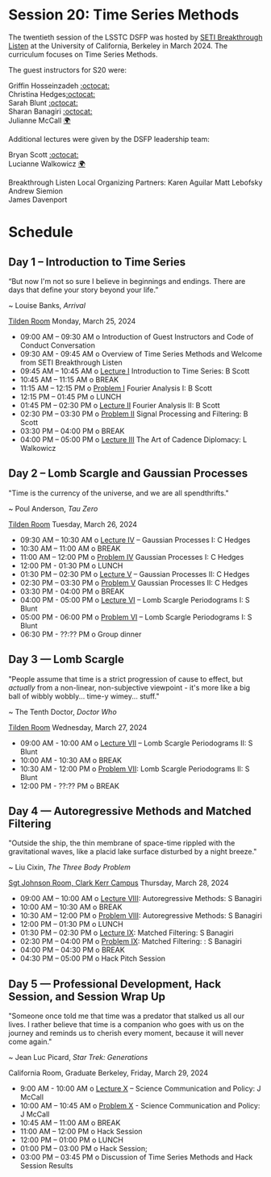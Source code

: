 # Session 20: Time Series Methods 

The twentieth session of the LSSTC DSFP was hosted by [SETI Breakthrough Listen](https://seti.berkeley.edu/listen/) at the University of California, Berkeley in March 2024. The curriculum focuses on Time Series Methods.

The guest instructors for S20 were:  

Griffin Hosseinzadeh [:octocat:](https://github.com/griffin-h)   
Christina Hedges[:octocat:](https://github.com/christinahedges)  
Sarah Blunt [:octocat:](https://github.com/sblunt)  
Sharan Banagiri [:octocat:](https://github.com/sharanbngr)  
Julianne McCall [:earth_africa:](https://opr.ca.gov/ciapm/about/staff.html#current-staff)  

Additional lectures were given by the DSFP leadership team:  

Bryan Scott [:octocat:](https://github.com/bscot)  
Lucianne Walkowicz [:earth_africa:](https://notnotrocketscience.com/home)

Breakthrough Listen Local Organizing Partners: 
Karen Aguilar 
Matt Lebofsky 
Andrew Siemion  
James Davenport  

# Schedule


## Day 1 – Introduction to Time Series 

“But now I'm not so sure I believe in beginnings and endings. There are days that define your story beyond your life.”

~ Louise Banks, *Arrival* 


[Tilden Room](https://maps.app.goo.gl/ARbHSxmpQyZdKMGR6) Monday, March 25, 2024

 * 09:00 AM – 09:30 AM  o Introduction of Guest Instructors and Code of Conduct Conversation
 * 09:30 AM - 09:45 AM  o Overview of Time Series Methods and Welcome from SETI Breakthrough Listen 
 * 09:45 AM – 10:45 AM  o [Lecture I](Day1/) Introduction to Time Series: B Scott
 * 10:45 AM – 11:15 AM  o  BREAK
 * 11:15 AM – 12:15 PM  o  [Problem I](Day1/) Fourier Analysis I: B Scott
 * 12:15 PM – 01:45 PM  o  LUNCH
 * 01:45 PM – 02:30 PM  o [Lecture II](Day1/) Fourier Analysis II: B Scott
 * 02:30 PM – 03:30 PM  o [Problem II](Day1/) Signal Processing and Filtering: B Scott
 * 03:30 PM – 04:00 PM  o  BREAK
 * 04:00 PM – 05:00 PM  o [Lecture III]() The Art of Cadence Diplomacy: L Walkowicz 
 
## Day 2 – Lomb Scargle and Gaussian Processes

"Time is the currency of the universe, and we are all spendthrifts."

~ Poul Anderson, *Tau Zero*

[Tilden Room](https://maps.app.goo.gl/ARbHSxmpQyZdKMGR6) Tuesday, March 26, 2024

 * 09:30 AM – 10:30 AM  o [Lecture IV](Day2/) – Gaussian Processes I: C Hedges
 * 10:30 AM – 11:00 AM  o  BREAK
 * 11:00 AM – 12:00 PM  o [Problem IV](Day2/) Gaussian Processes I: C Hedges
 * 12:00 PM - 01:30 PM o LUNCH 
 * 01:30 PM – 02:30 PM  o [Lecture V](Day2/) – Gaussian Processes II: C Hedges
 * 02:30 PM – 03:30 PM  o [Problem V](Day2/) Gaussian Processes II: C Hedges
 * 03:30 PM - 04:00 PM o BREAK 
 * 04:00 PM - 05:00 PM o [Lecture VI](Day2/) – Lomb Scargle Periodograms I: S Blunt
 * 05:00 PM - 06:00 PM o [Problem VI](Day2/) – Lomb Scargle Periodograms I: S Blunt
 * 06:30 PM - ??:?? PM o Group dinner 
 
## Day 3 — Lomb Scargle 

"People assume that time is a strict progression of cause to effect, but *actually* from a non-linear, non-subjective viewpoint - it's more like a big ball of wibbly wobbly... time-y wimey... stuff."

~ The Tenth Doctor, *Doctor Who*

[Tilden Room](https://maps.app.goo.gl/ARbHSxmpQyZdKMGR6) Wednesday, March 27, 2024

* 09:00 AM - 10:00 AM o [Lecture VII](Day3/) – Lomb Scargle Periodograms II: S Blunt
* 10:00 AM - 10:30 AM o BREAK
* 10:30 AM - 12:00 PM o [Problem VII](Day3/): Lomb Scargle Periodograms II: S Blunt
* 12:00 PM - ??:?? PM o BREAK

## Day 4 — Autoregressive Methods and Matched Filtering 

"Outside the ship, the thin membrane of space-time rippled with the gravitational waves, like a placid lake surface disturbed by a night breeze."

~ Liu Cixin, *The Three Body Problem*

[Sgt Johnson Room, Clark Kerr Campus](https://maps.app.goo.gl/Ckn28d57zac29bXy5) Thursday, March 28, 2024

* 09:00 AM – 10:00 AM o [Lecture VIII](Day4/): Autoregressive Methods: S Banagiri
* 10:00 AM – 10:30 AM o BREAK 
* 10:30 AM – 12:00 PM o [Problem VIII](Day4/):  Autoregressive Methods: S Banagiri
* 12:00 PM – 01:30 PM o LUNCH
* 01:30 PM – 02:30 PM o [Lecture IX](Day4/):  Matched Filtering: S Banagiri
* 02:30 PM – 04:00 PM o [Problem IX](Day4/):  Matched Filtering: : S Banagiri
* 04:00 PM – 04:30 PM o BREAK 
* 04:30 PM – 05:00 PM o Hack Pitch Session  
 
## Day 5 — Professional Development, Hack Session, and Session Wrap Up 

"Someone once told me that time was a predator that stalked us all our lives. I rather believe that time is a companion who goes with us on the journey and reminds us to cherish every moment, because it will never come again."

~ Jean Luc Picard, *Star Trek: Generations*

California Room, Graduate Berkeley, Friday, March 29, 2024

* 9:00 AM - 10:00  AM o [Lecture X](Day5/) – Science Communication and Policy: J McCall 
* 10:00 AM – 10:45 AM o [Problem X](Day5/) - Science Communication and Policy: J McCall 
* 10:45 AM – 11:00 AM o BREAK 
* 11:00 AM – 12:00 PM o Hack Session 
* 12:00 PM – 01:00 PM o LUNCH 
* 01:00 PM – 03:00 PM o Hack Session;
* 03:00 PM – 03:45 PM o Discussion of Time Series Methods and Hack Session Results 
